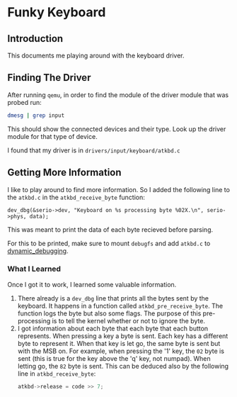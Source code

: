 # Funky Keyboard
## Introduction
This documents me playing around with the keyboard driver.

## Finding The Driver
After running `qemu`, in order to find the module of the driver module that was probed run:
```bash
dmesg | grep input
```

This should show the connected devices and their type. Look up the driver module for that type of device.

I found that my driver is in `drivers/input/keyboard/atkbd.c`

## Getting More Information
I like to play around to find more information. So I added the following line to the `atkbd.c` in the `atkbd_receive_byte` function:
```
dev_dbg(&serio->dev, "Keyboard on %s processing byte %02X.\n", serio->phys, data);
```
This was meant to print the data of each byte recieved before parsing.

For this to be printed, make sure to mount `debugfs` and add `atkbd.c` to [dynamic_debugging](https://www.kernel.org/doc/html/v4.11/admin-guide/dynamic-debug-howto.html).

### What I Learned
Once I got it to work, I learned some valuable information.
1. There already is a `dev_dbg` line that prints all the bytes sent by the keyboard.
    It happens in a function called `atkbd_pre_receive_byte`. The function logs the byte but also some flags. 
    The purpose of this pre-processing is to tell the kernel whether or not to ignore the byte.
1. I got information about each byte that each byte that each button represents.
    When pressing a key a byte is sent. Each key has a different byte to represent it. When that key is let go, the same byte is sent but with the MSB on.
    For example, when pressing the '1' key, the `02` byte is sent (this is true for the key above the 'q' key, not numpad). When letting go, the `82` byte is sent.
    This can be deduced also by the following line in `atkbd_receive_byte`:
    ```c
    atkbd->release = code >> 7;
    ```

